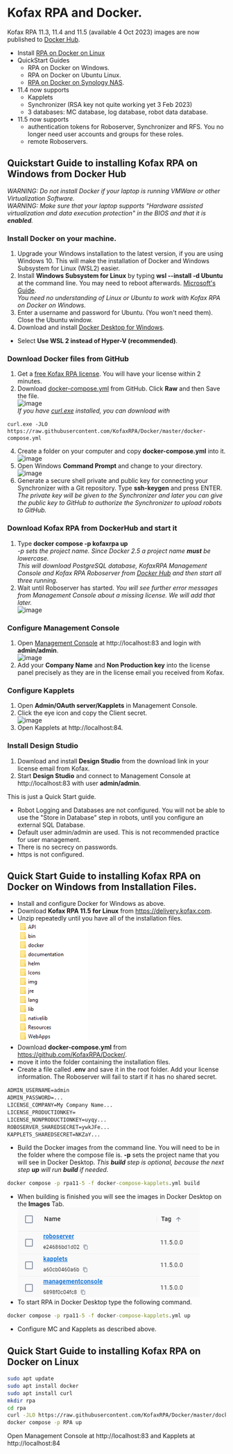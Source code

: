 # Kofax RPA and Docker.
Kofax RPA 11.3, 11.4 and 11.5 (available 4 Oct 2023) images are now published to [Docker Hub](https://hub.docker.com/u/kofax).  
* Install [RPA on Docker on Linux](#quick-start-guide-to-installing-kofax-rpa-on-docker-on-linux)
* QuickStart Guides
  * RPA on Docker on Windows.
  * RPA on Docker on Ubuntu Linux.
  * [RPA on Docker on Synology NAS](Synology%20NAS).
* 11.4 now supports 
   * Kapplets
   * Synchronizer (RSA key not quite working yet 3 Feb 2023)
   * 3 databases: MC database, log database, robot data database.
* 11.5 now supports
   * authentication tokens for Roboserver, Synchronizer and RFS. You no longer need user accounts and groups for these roles.
   * remote Roboservers.
## Quickstart Guide to installing Kofax RPA on Windows from Docker Hub 
_WARNING: Do not install Docker if your laptop is running VMWare or other Virtualization Software._  
_WARNING: Make sure that your laptop supports "Hardware assisted virtualization and data execution protection" in the BIOS and that it is **enabled**._ 
### Install Docker on your machine. 
1. Upgrade your Windows installation to the latest version, if you are using Windows 10. This will make the installation of Docker and Windows Subsystem for Linux (WSL2) easier.
2. Install **Windows Subsystem for Linux** by typing **wsl --install -d Ubuntu** at the command line. You may need to reboot afterwards. [Microsoft's Guide](https://docs.microsoft.com/en-us/windows/wsl/install).  
*You need no understanding of Linux or Ubuntu to work with Kofax RPA on Docker on Windows.*   
3. Enter a username and password for Ubuntu. (You won't need them). Close the Ubuntu window.
4.  Download and install [Docker Desktop for Windows](https://docs.docker.com/desktop/windows/install/).
   - Select **Use WSL 2 instead of Hyper-V (recommended)**.
### Download Docker files from GitHub
1. Get a [free Kofax RPA license](https://www.kofax.com/products/rpa/rpa-free-trial). You will have your license within 2 minutes.  
6. Download [docker-compose.yml](docker-compose.yml) from GitHub.  Click **Raw** and then Save the file.  
![image](https://user-images.githubusercontent.com/47416964/167140029-442922d9-fa48-447f-8094-d866c4eb5fff.png)  
*If you have [curl.exe](https://curl.se/download.html) installed, you can download with*
```
curl.exe -JLO https://raw.githubusercontent.com/KofaxRPA/Docker/master/docker-compose.yml
```
4. Create a folder on your computer and copy **docker-compose.yml** into it.  
![image](https://user-images.githubusercontent.com/47416964/167139416-fecbbed6-799b-43a7-a797-6cac9359a4ac.png)
5. Open Windows **Command Prompt** and change to your directory.  
![image](https://user-images.githubusercontent.com/47416964/167145058-2fe71f61-b141-4c92-a575-2b3d8dd0f10d.png)
1. Generate a secure shell private and public key for connecting your Synchronizer with a Git repository. Type **ssh-keygen** and press ENTER. *The private key will be given to the Synchronizer and later you can give the public key to GitHub to authorize the Synchronizer to upload robots to GitHub.*
### Download Kofax RPA from DockerHub and start it
1. Type  **docker compose -p kofaxrpa up**  
*-p sets the project name. Since Docker 2.5 a project name **must** be lowercase.*  
*This will download PostgreSQL database, KofaxRPA Management Console and Kofax RPA Roboserver from [Docker Hub](https://hub.docker.com/u/kofax) and then start all three running.*
8. Wait until Roboserver has started. *You will see further error messages from Management Console about a missing license. We will add that later.*   
![image](https://user-images.githubusercontent.com/47416964/167142680-fe3b0bb5-3010-49d8-97d0-a7d99e0360fa.png)
### Configure Management Console
1. Open [Management Console](http://localhost:83) at http://localhost:83 and login with **admin/admin**.  
![image](https://user-images.githubusercontent.com/47416964/167141294-3fd220e5-f535-4e0a-98ee-ed013e360309.png)
1. Add your **Company Name** and **Non Production key** into the license panel precisely as they are in the license email you received from Kofax.
### Configure Kapplets
1. Open **Admin/OAuth server/Kapplets** in Management Console.
1. Click the eye icon and copy the Client secret.  
![image](https://user-images.githubusercontent.com/47416964/215109396-5b756d85-dd74-4e5c-88b8-62eecb6ebe21.png)
1. Open Kapplets at http://localhost:84.
### Install Design Studio
1. Download and install **Design Studio** from the download link in your license email from Kofax.
1. Start **Design Studio** and connect to Management Console at http://localhost:83  with user **admin/admin**.  


This is just a Quick Start guide.
* Robot Logging and Databases are not configured. You will not be able to use the "Store in Database" step in robots, until you configure an external SQL Database.
* Default user admin/admin are used. This is not recommended practice for user management.
* There is no secrecy on passwords.
* https is not configured.


## Quick Start Guide to installing Kofax RPA on Docker on Windows from Installation Files.
* Install and configure Docker for Windows as above.
* Download **Kofax RPA 11.5 for Linux** from https://delivery.kofax.com.
* Unzip repeatedly until you have all of the installation files.  
![Alt text](img/LinuxFolders.png)
* Download **docker-compose.yml** from https://github.com/KofaxRPA/Docker/.
* move it into the folder containing the installation files.
* Create a file called **.env** and save it in the root folder. Add your license information. The Roboserver will fail to start if it has no shared secret.
```txt
ADMIN_USERNAME=admin
ADMIN_PASSWORD=...
LICENSE_COMPANY=My Company Name...
LICENSE_PRODUCTIONKEY=
LICENSE_NONPRODUCTIONKEY=uyqy...
ROBOSERVER_SHAREDSECRET=ywkJFe...
KAPPLETS_SHAREDSECRET=NKZaY...
```
* Build the Docker images from the command line. You will need to be in the folder where the compose file is. **-p** sets the project name that you will see in Docker Desktop. *This **build** step is optional, because the next step **up** will run **build** if needed.*
```cmd
docker compose -p rpa11-5 -f docker-compose-kapplets.yml build
```
* When building is finished you will see the images in Docker Desktop on the **Images** Tab.  
![Alt text](img/Docker%20Images.png)
* To start RPA in Docker Desktop type the following command.
```cmd
docker compose -p rpa11-5 -f docker-compose-kapplets.yml up
```
* Configure MC and Kapplets as described above.
## Quick Start Guide to installing Kofax RPA on Docker on Linux
```bash
sudo apt update
sudo apt install docker
sudo apt install curl
mkdir rpa
cd rpa
curl -JLO https://raw.githubusercontent.com/KofaxRPA/Docker/master/docker-compose.yml
docker compose -p RPA up
```
Open Management Console at http://localhost:83 and Kapplets at http://localhost:84

